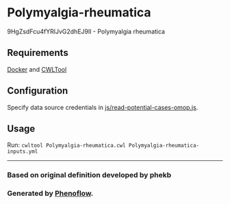 # Polymyalgia-rheumatica

9HgZsdFcu4fYRlJvG2dhEJ9lI - Polymyalgia rheumatica

## Requirements

[Docker](https://docs.docker.com/install/) and [CWLTool](https://github.com/common-workflow-language/cwltool#install)

## Configuration

Specify data source credentials in [js/read-potential-cases-omop.js](js/read-potential-cases-omop.js).

## Usage

Run: `cwltool Polymyalgia-rheumatica.cwl Polymyalgia-rheumatica-inputs.yml`

***

### Based on original definition developed by phekb
### Generated by [Phenoflow](https://kclhi.org/phenoflow).
